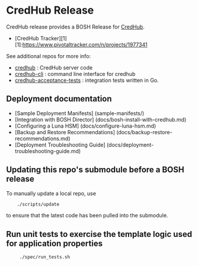 # CredHub Release

CredHub release provides a BOSH Release for [CredHub](https://github.com/cloudfoundry-incubator/credhub).

* [CredHub Tracker][1]
[1]:https://www.pivotaltracker.com/n/projects/1977341

See additional repos for more info:

* [credhub](https://github.com/cloudfoundry-incubator/credhub) :     CredHub server code
* [credhub-cli](https://github.com/cloudfoundry-incubator/credhub-cli) :     command line interface for credhub
* [credhub-acceptance-tests](https://github.com/cloudfoundry-incubator/credhub-acceptance-tests) : integration tests written in Go.

## Deployment documentation

* [Sample Deployment Manifests] (sample-manifests/)
* [Integration with BOSH Director] (docs/bosh-install-with-credhub.md)
* [Configuring a Luna HSM] (docs/configure-luna-hsm.md)
* [Backup and Restore Recommendations] (docs/backup-restore-recommendations.md)
* [Deployment Troubleshooting Guide] (docs/deployment-troubleshooting-guide.md)

## Updating this repo's submodule before a BOSH release

To manually update a local repo, use

```sh
    ./scripts/update
```

 to ensure that the latest code has been pulled into the submodule.

## Run unit tests to exercise the template logic used for application properties

```sh
     ./spec/run_tests.sh
```
